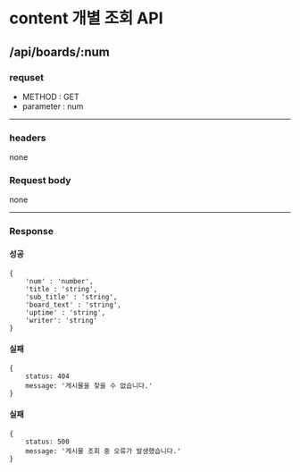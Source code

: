 # content 개별 조회 API

## /api/boards/:num

### requset

- METHOD : GET
- parameter : num

---

### headers

none

### Request body

none

---

### Response

#### 성공

```
{
    'num' : 'number',
    'title : 'string',
    'sub_title' : 'string',
    'board_text' : 'string',
    'uptime' : 'string',
    'writer': 'string'
}
```

#### 실패

```
{
    status: 404
    message: '게시물을 찾을 수 없습니다.'
}
```

#### 실패

```
{
    status: 500
    message: '게시물 조회 중 오류가 발생했습니다.'
}
```
